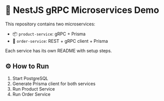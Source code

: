 # 🔗 NestJS gRPC Microservices Demo

This repository contains two microservices:
- 📦 `product-service`: gRPC + Prisma
- 🛒 `order-service`: REST + gRPC client + Prisma

Each service has its own README with setup steps.

## ⚙️ How to Run

1. Start PostgreSQL
2. Generate Prisma client for both services
3. Run Product Service
4. Run Order Service
